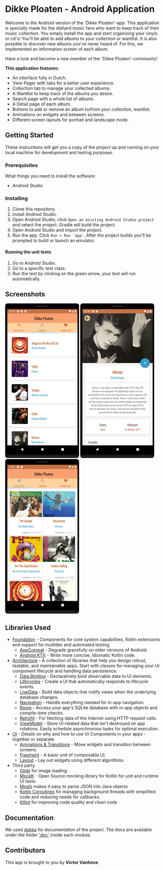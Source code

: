 # Dikke Ploaten - Android Application

Welcome to the Android version of the 'Dikke Ploaten'-app. This application is specially made for the diehard music fans who want to keep track of their music collection. You simply install the app and start organizing your vinyls or cd's! You'll be able to add albums to your collection or wantlist. It is also possible to discover new albums you've never heard of. For this, we implemented an information screen of each album. 

Have a look and become a new member of the 'Dikke Ploaten'-community!

__This application features:__
* An interface fully in Dutch.
* View Pager with tabs for a better user experience.
* Collection tab to manage your collected albums.
* A Wantlist to keep track of the albums you desire.
* Search page with a whole list of albums.
* A Detail page of each album.
* Buttons to add or remove an album to/from your collection, wantlist.
* Animations on widgets and between screens.
* Different screen layouts for portrait and landscape mode.

## Getting Started

These instructions will get you a copy of the project up and running on your local machine for development and testing purposes.

### Prerequisites

What things you need to install the software:

* Android Studio

### Installing

1. Clone this repository.
2. Install Android Studio.
3. Open Android Studio, click `Open an existing Android
   Studio project` and select the project. Gradle will build the project.
3. Open Android Studio and import the project.
4. Run the app. Click `Run > Run 'app'`. After the project builds you'll be
   prompted to build or launch an emulator.
   
#### Running the unit tests

1. Go to Android Studio.
2. Go to a specific test class.
3. Run the test by clicking on the green arrow, your test will run automatically.

## Screenshots

![List of albums](screenshots/phone_album_list.png "A list of albums")
![Album details](screenshots/phone_album_detail.png "Details for a specific album")
![My Collection](screenshots/phone_user_album_list.png "Albums that have been added to your collection")

## Libraries Used

* [Foundation][0] - Components for core system capabilities, Kotlin extensions and support for
  multidex and automated testing.
  * [AppCompat][1] - Degrade gracefully on older versions of Android.
  * [Android KTX][2] - Write more concise, idiomatic Kotlin code.
* [Architecture][10] - A collection of libraries that help you design robust, testable, and
  maintainable apps. Start with classes for managing your UI component lifecycle and handling data
  persistence.
  * [Data Binding][11] - Declaratively bind observable data to UI elements.
  * [Lifecycles][12] - Create a UI that automatically responds to lifecycle events.
  * [LiveData][13] - Build data objects that notify views when the underlying database changes.
  * [Navigation][14] - Handle everything needed for in-app navigation.
  * [Room][16] - Access your app's SQLite database with in-app objects and compile-time checks.
  * [Retrofit][18] - For fetching data of the Internet using HTTP request calls.
  * [ViewModel][17] - Store UI-related data that isn't destroyed on app rotations. Easily schedule
     asynchronous tasks for optimal execution.
* [UI][30] - Details on why and how to use UI Components in your apps - together or separate
  * [Animations & Transitions][31] - Move widgets and transition between screens.
  * [Fragment][34] - A basic unit of composable UI.
  * [Layout][35] - Lay out widgets using different algorithms.
* Third party
  * [Glide][90] for image loading
  * [MockK][4] - Open Source mocking library for Kotlin for unit and runtime UI tests.
  * [Moshi][92] makes it easy to parse JSON into Java objects
  * [Kotlin Coroutines][91] for managing background threads with simplified code and reducing needs for callbacks.
  * [Ktlint][93] for improving code quality and clean code

[0]: https://developer.android.com/jetpack/components
[1]: https://developer.android.com/topic/libraries/support-library/packages#v7-appcompat
[2]: https://developer.android.com/kotlin/ktx
[4]: https://mockk.io/
[10]: https://developer.android.com/jetpack/arch/
[11]: https://developer.android.com/topic/libraries/data-binding/
[12]: https://developer.android.com/topic/libraries/architecture/lifecycle
[13]: https://developer.android.com/topic/libraries/architecture/livedata
[14]: https://developer.android.com/topic/libraries/architecture/navigation/
[16]: https://developer.android.com/topic/libraries/architecture/room
[17]: https://developer.android.com/topic/libraries/architecture/viewmodel
[18]: https://square.github.io/retrofit/
[30]: https://developer.android.com/guide/topics/ui
[31]: https://developer.android.com/training/animation/
[34]: https://developer.android.com/guide/components/fragments
[35]: https://developer.android.com/guide/topics/ui/declaring-layout
[90]: https://bumptech.github.io/glide/
[91]: https://kotlinlang.org/docs/reference/coroutines-overview.html
[92]: https://github.com/square/moshi
[93]: https://github.com/pinterest/ktlint

## Documentation

We used [dokka](https://github.com/Kotlin/dokka) for documentation of the project.
The docs are available under the folder ['doc'](https://github.com/VictorVanhove/Dikke-Ploaten-Android/tree/master/app/doc/app) inside each module.

## Contributors

This app is brought to you by **Victor Vanhove**.
